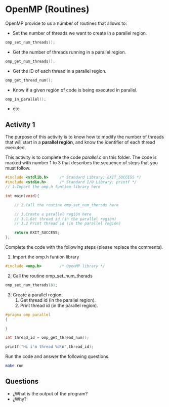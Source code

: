 # OpenMP (Routines)

OpenMP provide to us a number of routines that allows to:

* Set the number of threads we want to create in a parallel region.

```c
omp_set_num_threads();
```

* Get the number of threads running in a parallel region.

```c
omp_get_num_threads();
```

* Get the ID of each thread in a parallel region.

```c
omp_get_thread_num();
```

* Know if a given región of code is being executed in parallel.

```c
omp_in_parallel();
```

* etc.

## Activity 1

The purpose of this activity is to know how to modify the number of threads that will start in a **parallel región**, and know the identifier of each thread executed.

This activity is to complete the code *parallel.c* on this folder. The code is marked with number 1 to 3 that describes the sequence of steps that you must follow.

```c
#include <stdlib.h>     /* Standard Library: EXIT_SUCCESS */
#include <stdio.h>      /* Standard I/O Library: printf */
// 1.Import the omp.h funtion library here

int main(void){

    // 2.Call the routine omp_set_num_therads here

    // 3.Create a parallel región here
    // 3.1.Get thread id (in the parallel región)
    // 3.2 Print thread id (in the parallel región)

    return EXIT_SUCCESS;
};

```

Complete the code with the following steps (please replace the comments).

1. Import the omp.h funtion library

```c
#include <omp.h>        /* OpenMP library */
```

2. Call the routine omp_set_num_therads

```c
omp_set_num_therads(8);
```

3. Create a parallel region.
    1. Get thread id (in the parallel region).
    2. Print thread id (in the parallel region).


```c
#pragma omp parallel
{

}
```

```c
int thread_id = omp_get_thread_num();
```



```c
printf("Hi i'm thread %d\n",thread_id);
```

Run the code and answer the following questions.

```bash
make run 
```

## Questions

* ¿What is the output of the program? 
* ¿Why?